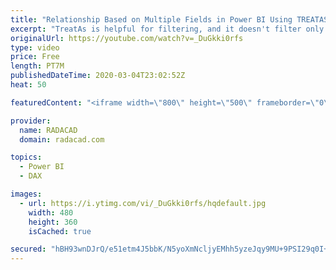 ```yaml
---
title: "Relationship Based on Multiple Fields in Power BI Using TREATAS DAX Function"
excerpt: "TreatAs is helpful for filtering, and it doesn't filter only based on one column, it can filter based on as many as columns you want. One of the challenges in Power BI relationships is creating a relationship based on multiple fields, I have previously explained a method you can use to create a compound"
originalUrl: https://youtube.com/watch?v=_DuGkki0rfs
type: video
price: Free
length: PT7M
publishedDateTime: 2020-03-04T23:02:52Z
heat: 50

featuredContent: "<iframe width=\"800\" height=\"500\" frameborder=\"0\" src=\"https://www.youtube.com/embed/_DuGkki0rfs\" allow=\"accelerometer; autoplay; encrypted-media; gyroscope; picture-in-picture\" allowfullscreen></iframe>"

provider:
  name: RADACAD
  domain: radacad.com

topics:
  - Power BI
  - DAX

images:
  - url: https://i.ytimg.com/vi/_DuGkki0rfs/hqdefault.jpg
    width: 480
    height: 360
    isCached: true

secured: "hBH93wnDJrQ/e51etm4J5bbK/N5yoXmNcljyEMhh5yzeJqy9MU+9PSI29q0I+LyEoqpmIY/ZDm9ZubzeQp8oSnbYBOMZSRxtgkUJL/qb7idWquHUXTEf0Ks1D+OJHFf5J8vgKerlEdbPXEqHpQoEZPMJx0AD8ctXEwlYb/UUT1BP4GHeRVzfFFAPq1gThoLpU1gXWqL3ME6m1FM+O8CrWelowPuvWXSojH69a2e9AJbc/xx+EzBa7dPFkzlgljbMoN9UX1u3ZN8uw5NjPSk2bgO4/XKbjPs9v7akKsN+mFLjYeVgkFifDxVY067YddM8Pp+dkPUaZaLh+6WYCWGS4YZzI/E+mS1CytTNnJQI1Gc9KobKeMQNI/gnuAfz1Qj8Dk8wzgcQrAPy/Oo2wNhh04reQO1CLFSCY8tQ2QTNqpw=;xh3GlHvBVBnso8nTeEikMw=="
---
```


